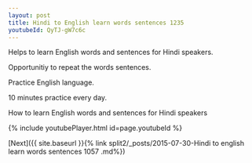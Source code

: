 ```yaml
---
layout: post
title: Hindi to English learn words sentences 1235 
youtubeId: QyTJ-gW7c6c
---
```

 
 
Helps to learn English words and sentences for Hindi speakers.

Opportunitiy to repeat the words sentences. 

Practice English language. 
 
10 minutes practice every day. 
 
How to learn English words and sentences for Hindi speakers 
 
{% include youtubePlayer.html id=page.youtubeId %}
 
 
[Next]({{ site.baseurl }}{% link  split2/_posts/2015-07-30-Hindi to english learn words sentences 1057 .md%})
 
